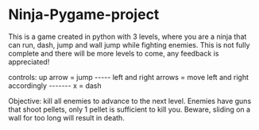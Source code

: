 # Ninja-Pygame-project
This is a game created in python with 3 levels, where you are a ninja that can run, dash, jump and wall jump while fighting enemies. This is not fully complete and there will be more levels to come, any feedback is appreciated!

controls:
up arrow = jump -----
left and right arrows = move left and right accordingly ------- 
x = dash

Objective: 
kill all enemies to advance to the next level. Enemies have guns that shoot pellets, only 1 pellet is sufficient to kill you. Beware, sliding on a wall for too long will result in death.
